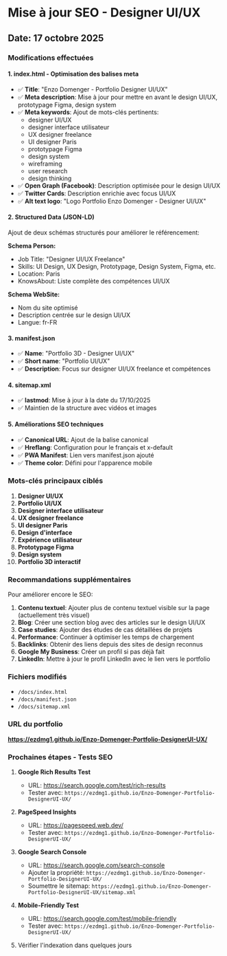 # Mise à jour SEO - Designer UI/UX

## Date: 17 octobre 2025

### Modifications effectuées

#### 1. **index.html** - Optimisation des balises meta
- ✅ **Title**: "Enzo Domenger - Portfolio Designer UI/UX"
- ✅ **Meta description**: Mise à jour pour mettre en avant le design UI/UX, prototypage Figma, design system
- ✅ **Meta keywords**: Ajout de mots-clés pertinents:
  - designer UI/UX
  - designer interface utilisateur
  - UX designer freelance
  - UI designer Paris
  - prototypage Figma
  - design system
  - wireframing
  - user research
  - design thinking
- ✅ **Open Graph (Facebook)**: Description optimisée pour le design UI/UX
- ✅ **Twitter Cards**: Description enrichie avec focus UI/UX
- ✅ **Alt text logo**: "Logo Portfolio Enzo Domenger - Designer UI/UX"

#### 2. **Structured Data (JSON-LD)**
Ajout de deux schémas structurés pour améliorer le référencement:

**Schema Person:**
- Job Title: "Designer UI/UX Freelance"
- Skills: UI Design, UX Design, Prototypage, Design System, Figma, etc.
- Location: Paris
- KnowsAbout: Liste complète des compétences UI/UX

**Schema WebSite:**
- Nom du site optimisé
- Description centrée sur le design UI/UX
- Langue: fr-FR

#### 3. **manifest.json**
- ✅ **Name**: "Portfolio 3D - Designer UI/UX"
- ✅ **Short name**: "Portfolio UI/UX"
- ✅ **Description**: Focus sur designer UI/UX freelance et compétences

#### 4. **sitemap.xml**
- ✅ **lastmod**: Mise à jour à la date du 17/10/2025
- ✅ Maintien de la structure avec vidéos et images

#### 5. **Améliorations SEO techniques**
- ✅ **Canonical URL**: Ajout de la balise canonical
- ✅ **Hreflang**: Configuration pour le français et x-default
- ✅ **PWA Manifest**: Lien vers manifest.json ajouté
- ✅ **Theme color**: Défini pour l'apparence mobile

### Mots-clés principaux ciblés

1. **Designer UI/UX**
2. **Portfolio UI/UX**
3. **Designer interface utilisateur**
4. **UX designer freelance**
5. **UI designer Paris**
6. **Design d'interface**
7. **Expérience utilisateur**
8. **Prototypage Figma**
9. **Design system**
10. **Portfolio 3D interactif**

### Recommandations supplémentaires

Pour améliorer encore le SEO:

1. **Contenu textuel**: Ajouter plus de contenu textuel visible sur la page (actuellement très visuel)
2. **Blog**: Créer une section blog avec des articles sur le design UI/UX
3. **Case studies**: Ajouter des études de cas détaillées de projets
4. **Performance**: Continuer à optimiser les temps de chargement
5. **Backlinks**: Obtenir des liens depuis des sites de design reconnus
6. **Google My Business**: Créer un profil si pas déjà fait
7. **LinkedIn**: Mettre à jour le profil LinkedIn avec le lien vers le portfolio

### Fichiers modifiés

- `/docs/index.html`
- `/docs/manifest.json`
- `/docs/sitemap.xml`

### URL du portfolio

**https://ezdmg1.github.io/Enzo-Domenger-Portfolio-DesignerUI-UX/**

### Prochaines étapes - Tests SEO

1. **Google Rich Results Test**
   - URL: https://search.google.com/test/rich-results
   - Tester avec: `https://ezdmg1.github.io/Enzo-Domenger-Portfolio-DesignerUI-UX/`

2. **PageSpeed Insights**
   - URL: https://pagespeed.web.dev/
   - Tester avec: `https://ezdmg1.github.io/Enzo-Domenger-Portfolio-DesignerUI-UX/`

3. **Google Search Console**
   - URL: https://search.google.com/search-console
   - Ajouter la propriété: `https://ezdmg1.github.io/Enzo-Domenger-Portfolio-DesignerUI-UX/`
   - Soumettre le sitemap: `https://ezdmg1.github.io/Enzo-Domenger-Portfolio-DesignerUI-UX/sitemap.xml`

4. **Mobile-Friendly Test**
   - URL: https://search.google.com/test/mobile-friendly
   - Tester avec: `https://ezdmg1.github.io/Enzo-Domenger-Portfolio-DesignerUI-UX/`

5. Vérifier l'indexation dans quelques jours
